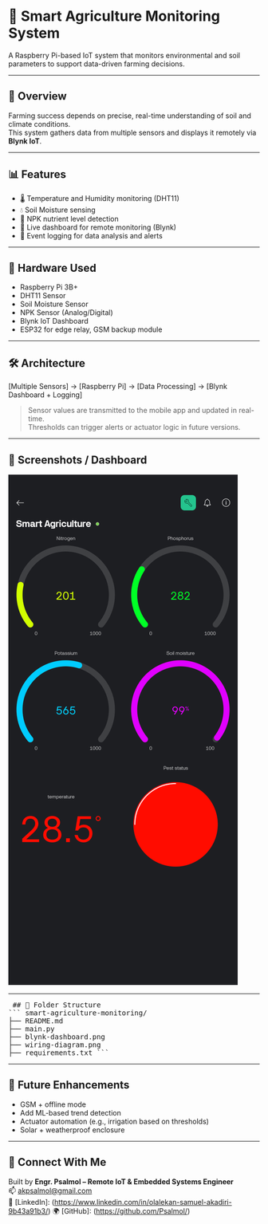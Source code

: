 # 🌾 Smart Agriculture Monitoring System

A Raspberry Pi-based IoT system that monitors environmental and soil parameters to support data-driven farming decisions.

---

## 🧠 Overview

Farming success depends on precise, real-time understanding of soil and climate conditions.  
This system gathers data from multiple sensors and displays it remotely via **Blynk IoT**.

---

## 📊 Features

- 🌡️ Temperature and Humidity monitoring (DHT11)
- 💧 Soil Moisture sensing
- 🧪 NPK nutrient level detection
- 📲 Live dashboard for remote monitoring (Blynk)
- 🧾 Event logging for data analysis and alerts

---

## 🔧 Hardware Used

- Raspberry Pi 3B+
- DHT11 Sensor
- Soil Moisture Sensor
- NPK Sensor (Analog/Digital)
- Blynk IoT Dashboard
- ESP32 for edge relay, GSM backup module

---

## 🛠️ Architecture

[Multiple Sensors] → [Raspberry Pi] → [Data Processing] → [Blynk Dashboard + Logging]


> Sensor values are transmitted to the mobile app and updated in real-time.  
> Thresholds can trigger alerts or actuator logic in future versions.

---

## 📸 Screenshots / Dashboard

![blynk-dashboard](blynk-dashboard.png)

---

<pre> ## 📁 Folder Structure 
``` smart-agriculture-monitoring/ 
├── README.md
├── main.py
├── blynk-dashboard.png
├── wiring-diagram.png
├── requirements.txt ``` </pre>

---

## 🚀 Future Enhancements

- GSM + offline mode
- Add ML-based trend detection
- Actuator automation (e.g., irrigation based on thresholds)
- Solar + weatherproof enclosure

---

## 🤝 Connect With Me

Built by **Engr. Psalmol – Remote IoT & Embedded Systems Engineer**  
📫 akpsalmol@gmail.com  
🔗 [LinkedIn]: (https://www.linkedin.com/in/olalekan-samuel-akadiri-9b43a91b3/)
🌍 [GitHub]: (https://github.com/Psalmol/)
